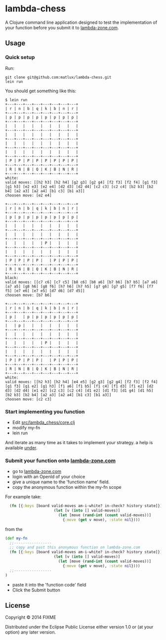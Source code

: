 # lambda-chess

A Clojure command line application designed to test the implementation of your function before you submit it to [lambda-zone.com](http://www.lambda-zone.com).

## Usage

### Quick setup

Run:

    git clone git@github.com:matlux/lambda-chess.git
    lein run

You should get something like this:
```
$ lein run
+---+---+---+---+---+---+---+---+
| r | n | b | q | k | b | n | r |
+---+---+---+---+---+---+---+---+
| p | p | p | p | p | p | p | p |
+---+---+---+---+---+---+---+---+
|   |   |   |   |   |   |   |   |
+---+---+---+---+---+---+---+---+
|   |   |   |   |   |   |   |   |
+---+---+---+---+---+---+---+---+
|   |   |   |   |   |   |   |   |
+---+---+---+---+---+---+---+---+
|   |   |   |   |   |   |   |   |
+---+---+---+---+---+---+---+---+
| P | P | P | P | P | P | P | P |
+---+---+---+---+---+---+---+---+
| R | N | B | Q | K | B | N | R |
+---+---+---+---+---+---+---+---+
white: 
valid moves: [[h2 h3] [h2 h4] [g2 g3] [g2 g4] [f2 f3] [f2 f4] [g1 f3] [g1 h3] [e2 e3] [e2 e4] [d2 d3] [d2 d4] [c2 c3] [c2 c4] [b2 b3] [b2 b4] [a2 a3] [a2 a4] [b1 c3] [b1 a3]]
choosen move: [e2 e4]

+---+---+---+---+---+---+---+---+
| r | n | b | q | k | b | n | r |
+---+---+---+---+---+---+---+---+
| p | p | p | p | p | p | p | p |
+---+---+---+---+---+---+---+---+
|   |   |   |   |   |   |   |   |
+---+---+---+---+---+---+---+---+
|   |   |   |   |   |   |   |   |
+---+---+---+---+---+---+---+---+
|   |   |   |   | P |   |   |   |
+---+---+---+---+---+---+---+---+
|   |   |   |   |   |   |   |   |
+---+---+---+---+---+---+---+---+
| P | P | P | P |   | P | P | P |
+---+---+---+---+---+---+---+---+
| R | N | B | Q | K | B | N | R |
+---+---+---+---+---+---+---+---+
black: 
valid moves: [[c7 c6] [c7 c5] [b8 c6] [b8 a6] [b7 b6] [b7 b5] [a7 a6] [a7 a5] [g8 h6] [g8 f6] [h7 h6] [h7 h5] [g7 g6] [g7 g5] [f7 f6] [f7 f5] [e7 e6] [e7 e5] [d7 d6] [d7 d5]]
choosen move: [b7 b6]

+---+---+---+---+---+---+---+---+
| r | n | b | q | k | b | n | r |
+---+---+---+---+---+---+---+---+
| p |   | p | p | p | p | p | p |
+---+---+---+---+---+---+---+---+
|   | p |   |   |   |   |   |   |
+---+---+---+---+---+---+---+---+
|   |   |   |   |   |   |   |   |
+---+---+---+---+---+---+---+---+
|   |   |   |   | P |   |   |   |
+---+---+---+---+---+---+---+---+
|   |   |   |   |   |   |   |   |
+---+---+---+---+---+---+---+---+
| P | P | P | P |   | P | P | P |
+---+---+---+---+---+---+---+---+
| R | N | B | Q | K | B | N | R |
+---+---+---+---+---+---+---+---+
white: 
valid moves: [[h2 h3] [h2 h4] [e4 e5] [g2 g3] [g2 g4] [f2 f3] [f2 f4] [g1 f3] [g1 e2] [g1 h3] [f1 a6] [f1 b5] [f1 c4] [f1 d3] [f1 e2] [d2 d3] [d2 d4] [e1 e2] [c2 c3] [c2 c4] [d1 e2] [d1 f3] [d1 g4] [d1 h5] [b2 b3] [b2 b4] [a2 a3] [a2 a4] [b1 c3] [b1 a3]]
choosen move: [c2 c3]
```

### Start implementing you function

* Edit [src/lambda_chess/core.clj](https://github.com/matlux/lambda-chess/blob/master/src/lambda_chess/core.clj)
* modify my-fn
* lein run

And iterate as many time as it takes to implement your strategy. a help is available [under](https://github.com/matlux/lambda-zone/wiki/Chess).

### Submit your function onto [lambda-zone.com](http://www.lambda-zone.com)

* go to [lambda-zone.com](http://www.lambda-zone.com)
* login with an OpenId of your choice
* give a unique name to the 'function name' field.
* copy the anonymous function within the my-fn scope

For example take:
```clojure
  (fn [{:keys [board valid-moves am-i-white? in-check? history state]}]
                      (let [v (into [] valid-moves)]
                        (let [move (rand-int (count valid-moves))]
                          {:move (get v move), :state nil})))

```


from the

```clojure
(def my-fn
  ;;-----------------
  ;; copy and past this anonymous function on lambda-zone.com
  (fn [{:keys [board valid-moves am-i-white? in-check? history state]}]
                      (let [v (into [] valid-moves)]
                        (let [move (rand-int (count valid-moves))]
                          {:move (get v move), :state nil})))
  ;;-----------------
)
```

* paste it into the 'function code' field
* Click the Submit button

## License

Copyright © 2014 FIXME

Distributed under the Eclipse Public License either version 1.0 or (at
your option) any later version.
